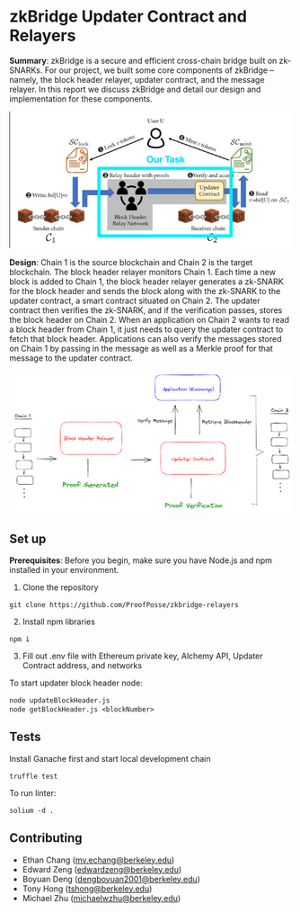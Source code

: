 # zkBridge Updater Contract and Relayers

**Summary**: zkBridge is a secure and efficient cross-chain bridge built on zk-SNARKs. For our project, we built some core components of zkBridge – namely, the block header relayer, updater contract, and the message relayer. In this report we discuss zkBridge and detail our design and implementation for these components.

![image info](./img/overview-graph.png)

**Design**: Chain 1 is the source blockchain and Chain 2 is the target blockchain. The block header relayer monitors Chain 1. Each time a new block is added to Chain 1, the block header relayer generates a zk-SNARK for the block header and sends the block along with the zk-SNARK to the updater contract, a smart contract situated on Chain 2. The updater contract then verifies the zk-SNARK, and if the verification passes, stores the block header on Chain 2. When an application on Chain 2 wants to read a block header from Chain 1, it just needs to query the updater contract to fetch that block header. Applications can also verify the messages stored on Chain 1 by passing in the message as well as a Merkle proof for that message to the updater contract.

![image info](./img/design-diagram.png)

## Set up

**Prerequisites**: Before you begin, make sure you have Node.js and npm installed in your environment.
 
1. Clone the repository
```
git clone https://github.com/ProofPosse/zkbridge-relayers
```

2. Install npm libraries
```
npm i
```

3. Fill out .env file with Ethereum private key, Alchemy API, Updater Contract address, and networks

To start updater block header node:
```
node updateBlockHeader.js
node getBlockHeader.js <blockNumber>
```

## Tests

Install Ganache first and start local development chain

```
truffle test
```

To run linter:

```
solium -d .
```

## Contributing
- Ethan Chang (mv.echang@berkeley.edu)
- Edward Zeng (edwardzeng@berkeley.edu)
- Boyuan Deng (dengboyuan2001@berkeley.edu)
- Tony Hong (tshong@berkeley.edu)
- Michael Zhu (michaelwzhu@berkeley.edu)


